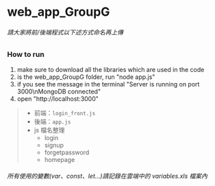 # web_app_GroupG
###### 請大家將前/後端程式以下述方式命名再上傳

### How to run
1. make sure to download all the libraries which are used in the code
2. is the web_app_GroupG folder, run "node app.js"
3. if you see the message in the terminal "Server is running on port 3000\nMongoDB connected"
4. open "http://localhost:3000"

> * 前端：`login_front.js`
> * 後端：`app.js`
> * js 檔名整理
>   * login
>   * signup
>   * forgetpassword
>   * homepage
###### 所有使用的變數(var、const、let...)請記錄在雲端中的 variables.xls 檔案內
